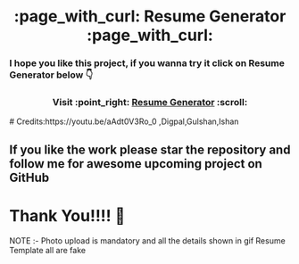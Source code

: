 <h1 align = "center"> :page_with_curl: Resume Generator :page_with_curl:</h1>

<!-- ## Resume Form 🤟
<div algin = "center">
<img src="https://github.com/dsrathore1/Resume-Generator/blob/main/Assets/Resume-Generator-Google-Chrome-2.gif">
</div>

## Resume template 🤟
<div algin = "center">
<img src="https://github.com/dsrathore1/Resume-Generator/blob/main/Assets/Resume-Generator-Google-Chrome-2%20(1).gif">
</div>
 -->

### I hope you like this project, if you wanna try it click on Resume Generator below :point_down:

<h3 align = "center"> Visit :point_right: <a href= "https://kunaljainwin.github.io/web/">Resume Generator</a> :scroll: </h3>
# Credits:https://youtu.be/aAdt0V3Ro_0
,Digpal,Gulshan,Ishan

## If you like the work please star the repository and follow me for awesome upcoming project on GitHub

# Thank You!!!! :slightly_smiling_face:


NOTE :- Photo upload is mandatory and all the details shown in gif Resume Template all are fake 
